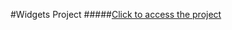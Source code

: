 
#Widgets Project 
#####[Click to access the project](https://github.com/cemaltuysuz/IOS---Widgets)

